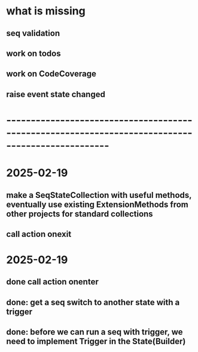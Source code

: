 ﻿# what is missing
## seq validation

## work on todos
## work on CodeCoverage
## raise event state changed

# -------------------------------------------------------------------------------------------------



# 2025-02-19
## make a SeqStateCollection with useful methods, eventually use existing ExtensionMethods from other projects for standard collections
## call action onexit


# 2025-02-19
## done call action onenter

## done: get a seq switch to another state with a trigger
## done: before we can run a seq with trigger, we need to implement Trigger in the State(Builder)


